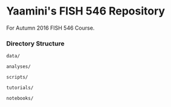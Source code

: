 # Yaamini's FISH 546 Repository
For Autumn 2016 FISH 546 Course.

### Directory Structure

`data/`

`analyses/`

`scripts/`

`tutorials/`

`notebooks/`
